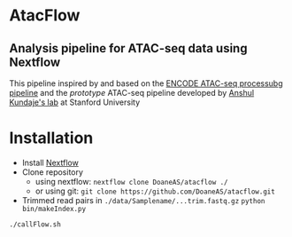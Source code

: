 <!--# ![atacflow](http://physiology.med.cornell.edu/faculty/elemento/lab/wcmc_logo.gif) -->
# AtacFlow
## Analysis pipeline for ATAC-seq data using Nextflow

This pipeline inspired by and based on the [ENCODE ATAC-seq processubg pipeline](https://www.encodeproject.org/atac-seq/) and
the *prototype* ATAC-seq pipeline
developed by [Anshul Kundaje's lab](https://github.com/kundajelab/atac_dnase_pipelines) at Stanford University

# Installation
* Install [Nextflow](https://www.nextflow.io)
* Clone repository 
  * using nextflow: ```nextflow clone DoaneAS/atacflow ./```
  * or using git: ```git clone https://github.com/DoaneAS/atacflow.git```
* Trimmed read pairs in `./data/Samplename/...trim.fastq.gz`
`python bin/makeIndex.py`

`./callFlow.sh`
